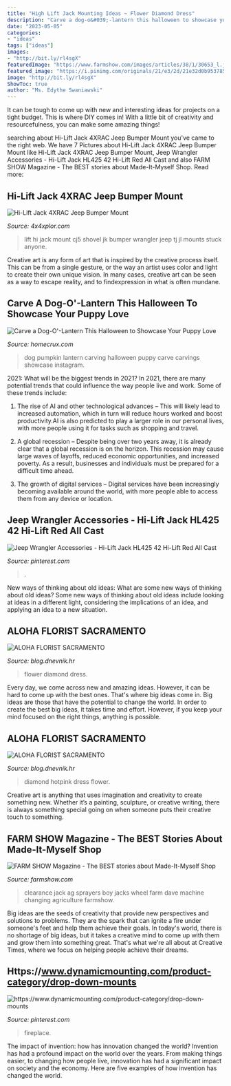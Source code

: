 ```yaml
---
title: "High Lift Jack Mounting Ideas ~ Flower Diamond Dress"
description: "Carve a dog-o&#039;-lantern this halloween to showcase your puppy love"
date: "2023-05-05"
categories:
- "ideas"
tags: ["ideas"]
images:
- "http://bit.ly/rl4sgX"
featuredImage: "https://www.farmshow.com/images/articles/38/1/30653_l.jpg"
featured_image: "https://i.pinimg.com/originals/21/e3/2d/21e32d0b953785c81ca7f59ecb50fb49.jpg"
image: "http://bit.ly/rl4sgX"
ShowToc: true
author: "Ms. Edythe Swaniawski"
---
```



It can be tough to come up with new and interesting ideas for projects on a tight budget. This is where DIY comes in! With a little bit of creativity and resourcefulness, you can make some amazing things!

	

		
searching about Hi-Lift Jack 4XRAC Jeep Bumper Mount you've came to the right web. We have 7 Pictures about Hi-Lift Jack 4XRAC Jeep Bumper Mount like Hi-Lift Jack 4XRAC Jeep Bumper Mount, Jeep Wrangler Accessories - Hi-Lift Jack HL425 42 Hi-Lift Red All Cast and also FARM SHOW Magazine - The BEST stories about Made-It-Myself Shop. Read more:
		
    
## Hi-Lift Jack 4XRAC Jeep Bumper Mount

<img loading=lazy src="https://www.4x4xplor.com/images/Hi-Lift/Hi-Lift00.jpg" onerror="this.onerror=null;this.src='https://tse1.mm.bing.net/th?id=OIP.RNPMhMDNZC2OcwLfKn0AhQHaFj&amp;pid=15.1';" alt="Hi-Lift Jack 4XRAC Jeep Bumper Mount">

_Source: 4x4xplor.com_

>lift hi jack mount cj5 shovel jk bumper wrangler jeep tj jl mounts stuck anyone. 

	

Creative art is any form of art that is inspired by the creative process itself. This can be from a single gesture, or the way an artist uses color and light to create their own unique vision. In many cases, creative art can be seen as a way to escape reality, and to findexpression in what is often mundane.

    
## Carve A Dog-O&#039;-Lantern This Halloween To Showcase Your Puppy Love

<img loading=lazy src="http://www.homecrux.com/wp-content/uploads/2018/10/dog-o-lantern-pumpkin-carving-ideas_13.jpg" onerror="this.onerror=null;this.src='https://tse1.mm.bing.net/th?id=OIP.sti2c8NaKuBZEz2NDsRGcQHaHa&amp;pid=15.1';" alt="Carve a Dog-O&#039;-Lantern This Halloween to Showcase Your Puppy Love">

_Source: homecrux.com_

>dog pumpkin lantern carving halloween puppy carve carvings showcase instagram. 

	

2021: What will be the biggest trends in 2021?
In 2021, there are many potential trends that could influence the way people live and work. Some of these trends include:
1. The rise of AI and other technological advances – This will likely lead to increased automation, which in turn will reduce hours worked and boost productivity.AI is also predicted to play a larger role in our personal lives, with more people using it for tasks such as shopping and travel.

2. A global recession – Despite being over two years away, it is already clear that a global recession is on the horizon. This recession may cause large waves of layoffs, reduced economic opportunities, and increased poverty. As a result, businesses and individuals must be prepared for a difficult time ahead.

3. The growth of digital services – Digital services have been increasingly becoming available around the world, with more people able to access them from any device or location.

    
## Jeep Wrangler Accessories - Hi-Lift Jack HL425 42 Hi-Lift Red All Cast

<img loading=lazy src="https://i.pinimg.com/originals/21/e3/2d/21e32d0b953785c81ca7f59ecb50fb49.jpg" onerror="this.onerror=null;this.src='https://tse3.mm.bing.net/th?id=OIP.Q2HN9qCx-tGVsm0CEQnuVwHaKA&amp;pid=15.1';" alt="Jeep Wrangler Accessories - Hi-Lift Jack HL425 42 Hi-Lift Red All Cast">

_Source: pinterest.com_

>. 

	

New ways of thinking about old ideas: What are some new ways of thinking about old ideas?
Some new ways of thinking about old ideas include looking at ideas in a different light, considering the implications of an idea, and applying an idea to a new situation.

    
## ALOHA FLORIST SACRAMENTO

<img loading=lazy src="http://bit.ly/r4MVJk" onerror="this.onerror=null;this.src='https://tse2.mm.bing.net/th?id=OIP.VvdVlf0nPR-GOk8ZFaTKBgAAAA&amp;pid=15.1';" alt="ALOHA FLORIST SACRAMENTO">

_Source: blog.dnevnik.hr_

>flower diamond dress. 

	

Every day, we come across new and amazing ideas. However, it can be hard to come up with the best ones. That's where big ideas come in. Big ideas are those that have the potential to change the world. In order to create the best big ideas, it takes time and effort. However, if you keep your mind focused on the right things, anything is possible.

    
## ALOHA FLORIST SACRAMENTO

<img loading=lazy src="http://bit.ly/rl4sgX" onerror="this.onerror=null;this.src='https://tse3.mm.bing.net/th?id=OIP.KdSXCNAet7Aw51lC6eSthAHaFO&amp;pid=15.1';" alt="ALOHA FLORIST SACRAMENTO">

_Source: blog.dnevnik.hr_

>diamond hotpink dress flower. 

	

Creative art is anything that uses imagination and creativity to create something new. Whether it’s a painting, sculpture, or creative writing, there is always something special going on when someone puts their creative touch to something.

    
## FARM SHOW Magazine - The BEST Stories About Made-It-Myself Shop

<img loading=lazy src="https://www.farmshow.com/images/articles/38/1/30653_l.jpg" onerror="this.onerror=null;this.src='https://tse2.mm.bing.net/th?id=OIP.weC1LGLYVgyaAfA2qvPQVAHaJ4&amp;pid=15.1';" alt="FARM SHOW Magazine - The BEST stories about Made-It-Myself Shop">

_Source: farmshow.com_

>clearance jack ag sprayers boy jacks wheel farm dave machine changing agriculture farmshow. 

	

Big ideas are the seeds of creativity that provide new perspectives and solutions to problems. They are the spark that can ignite a fire under someone's feet and help them achieve their goals. In today's world, there is no shortage of big ideas, but it takes a creative mind to come up with them and grow them into something great. That's what we're all about at Creative Times, where we focus on helping people achieve their dreams.

    
## Https://www.dynamicmounting.com/product-category/drop-down-mounts

<img loading=lazy src="https://i.pinimg.com/originals/20/f0/8b/20f08b08b13984d0b78acdc0987a29ed.jpg" onerror="this.onerror=null;this.src='https://tse3.mm.bing.net/th?id=OIP.g0imHwPws-h5FNNVdv3LuAHaHa&amp;pid=15.1';" alt="https://www.dynamicmounting.com/product-category/drop-down-mounts">

_Source: pinterest.com_

>fireplace. 

	

The impact of invention: how has innovation changed the world?
Invention has had a profound impact on the world over the years. From making things easier, to changing how people live, innovation has had a significant impact on society and the economy. Here are five examples of how invention has changed the world.

